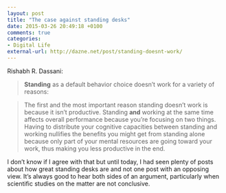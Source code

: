 ```yaml
---
layout: post
title: "The case against standing desks"
date: 2015-03-26 20:49:18 +0100
comments: true
categories: 
- Digital Life
external-url: http://dazne.net/post/standing-doesnt-work/
---
```


Rishabh R. Dassani:

> **Standing** as a default behavior choice doesn’t work for a variety of reasons:

> The first and the most important reason standing doesn’t work is because it isn’t productive. Standing **and** working at the same time affects overall performance because you’re focusing on two things. Having to distribute your cognitive capacities between standing and working nullifies the benefits you might get from standing alone because only part of your mental resources are going toward your work, thus making you less productive in the end.

I don’t know if I agree with that but until today, I had seen plenty of posts about how great standing desks are and not one post with an opposing view. It’s always good to hear both sides of an argument, particularly when scientific studies on the matter are not conclusive.